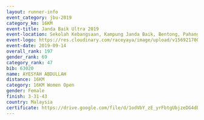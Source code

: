 ```yaml
---
layout: runner-info 
event_category: jbu-2019 
category_km: 16KM 
event-title: Janda Baik Ultra 2019  
event-location: Sekolah Kebangsaan, Kampung Janda Baik, Bentong, Pahang, Malaysia 
event-logo: https://res.cloudinary.com/raceyaya/image/upload/v1569217009/logo/janda-baik_vch1pc.jpg 
event-date: 2019-09-14 
overall_rank: 197
gender_rank: 69
category_rank: 47
bib: 63020
name: AYESYAH ABDULLAH
distance: 16KM
category: 16KM Women Open
gender: Female
finish: 3-31-43
country: Malaysia
certificate: https://drive.google.com/file/d/1odVbY_zE_yrFbtgUbjzeDG4dBQT2o8lr/view?usp=sharing
---
```

